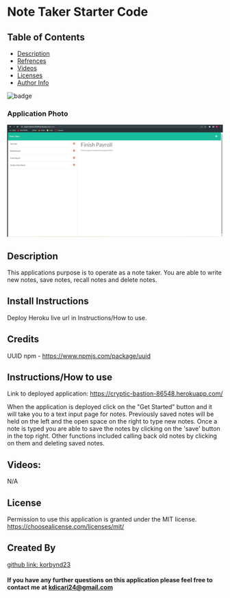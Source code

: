 # Note Taker Starter Code

## Table of Contents

- [Description](#description)
- [Refrences](#references)
- [Videos](#videos)
- [Licenses](#license)
- [Author Info](#license)

![badge](https://img.shields.io/badge/license-MIT-brightorange)



### Application Photo
![app screenshot](./public/assets/imgs/Screenshot%20(10).png)


## Description
This applications purpose is to operate as a note taker. You are able to write new notes, save notes, recall notes and delete notes.


## Install Instructions
Deploy Heroku live url in Instructions/How to use.

## Credits
UUID npm - https://www.npmjs.com/package/uuid

## Instructions/How to use

Link to deployed application: https://cryptic-bastion-86548.herokuapp.com/

When the application is deployed click on the "Get Started" button and it will take you to a text input page for notes. Previously saved notes will be held on the left and the open space on the right to type new notes. Once a note is typed you are able to save the notes by clicking on the 'save' button in the top right. Other functions included calling back old notes by clicking on them and deleting saved notes.
## Videos:

N/A



## License
Permission to use this application is granted under the MIT license. https://choosealicense.com/licenses/mit/

## Created By
[github link: korbynd23](https://github.com/korbynd23)

#### If you have any further questions on this application please feel free to contact me at kdicari24@gmail.com